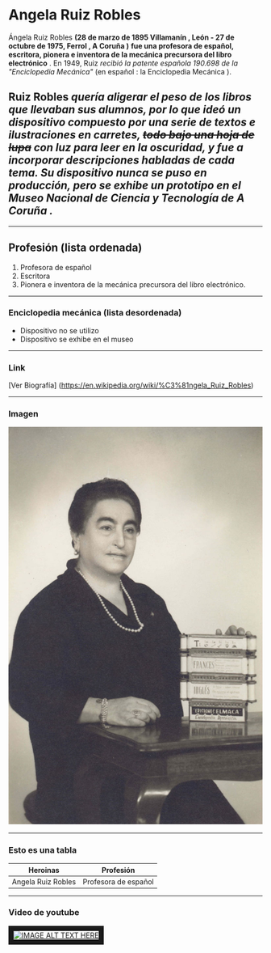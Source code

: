 #  Angela Ruiz Robles

Ángela Ruiz Robles **(28 de marzo de 1895 Villamanín , León - 27 de octubre de 1975, Ferrol , A Coruña )** __fue una profesora de español, escritora, pionera e inventora de la mecánica precursora del libro electrónico__ . En 1949, Ruiz *recibió la patente española 190.698 de la "Enciclopedia Mecánica"* (en español : la Enciclopedia Mecánica ).

## Ruiz Robles *quería aligerar el peso de los libros que llevaban sus alumnos, por lo que ideó un dispositivo compuesto por una serie de textos e ilustraciones en carretes, ~~todo bajo una hoja de lupa~~ con luz para leer en la oscuridad, y fue a incorporar descripciones habladas de cada tema. Su dispositivo nunca se puso en producción, pero se exhibe un prototipo en el Museo Nacional de Ciencia y Tecnología de A Coruña .*

---

## Profesión (lista ordenada)

1. Profesora de español
2. Escritora
3. Pionera e inventora de la mecánica precursora del libro electrónico.

---

### Enciclopedia mecánica (lista desordenada)

- Dispositivo no se utilizo
- Dispositivo se exhibe en el museo

---

### Link

[Ver Biografía] (https://en.wikipedia.org/wiki/%C3%81ngela_Ruiz_Robles)

---

### Imagen

![alt text](https://github.com/yadira-puente/superHeroinass/blob/main/angelaRuizRobles.jpg "Imagen de Angela Ruiz Robles")

---

### Esto es una tabla 

| Heroinas             | Profesión            |        
|:------------------:  |:--------------------:|
| Angela Ruiz Robles   | Profesora de español | 

---
### Video de youtube 

<a href="https://www.youtube.com/watch?v=yYV0eptATD0
" target="_blank"><img src="http://img.youtube.com/vi/yYV0eptATD0/0.jpg" 
alt="IMAGE ALT TEXT HERE" width="240" height="180" border="10" /></a>